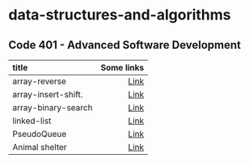 # data-structures-and-algorithms

## Code 401 - Advanced Software Development

| title               |                                           Some links |
| :------------------ | ---------------------------------------------------: |
| array-reverse       |             [Link](./array-reverse/array-reverse.md) |
| array-insert-shift. |  [Link](./array-insert-shift//array-insert-shift.md) |
| array-binary-search | [Link](./array-binary-search/array-binary-search.md) |
| linked-list         |                [Link](./linked_lists/linked_list.md) |
| PseudoQueue         |   [Link](./stack_queue_pseudo/stack_queue_pseudo.md) |
| Animal shelter      |           [Link](./animal_shelter/animal_shelter.md) |
